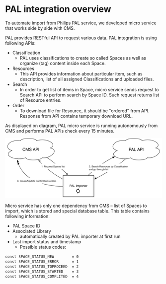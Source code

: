 # PAL integration overview

To automate import from Philips PAL service, we developed micro service that works side by side with CMS.

PAL provides RESTful API to request various data. PAL integration is using following APIs:
* Classification
  * PAL uses classifications to create so called Spaces as well as organize (tag) content inside each Space.
* Resources
  * This API provides information about particular item, such as description, list of all assigned Classifications and uploaded files.
* Search
  * In order to get list of items in Space, micro service sends request to Search API to perform search by Space ID. Such request returns list of Resource entries.
* Order
  * To download file for Resource, it should be "ordered" from API. Response from API contains temporary download URL.

As displayed on diagram, PAL micro service is running autonomously from CMS and performs PAL APIs check every 15 minutes.

![alt text](general_overview.png "General overview diagram")

Micro service has only one dependency from CMS – list of Spaces to import, which is stored and special database table. This table contains following information:
* PAL Space ID
* Associated Library
  * automatically created by PAL importer at first run
* Last import status and timestamp
  * Possible status codes:
```
const SPACE_STATUS_NEW        = 0
const SPACE_STATUS_ERROR      = 1
const SPACE_STATUS_TOPROCEED  = 2
const SPACE_STATUS_STARTED    = 3
const SPACE_STATUS_COMPLITED  = 4
```
